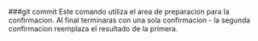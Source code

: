 ###git commit 
Este comando utiliza el area de preparacion para la confirmacion.
Al final terminaras con una sola confirmacion - la segunda confirmacion reemplaza el resultado de la primera.